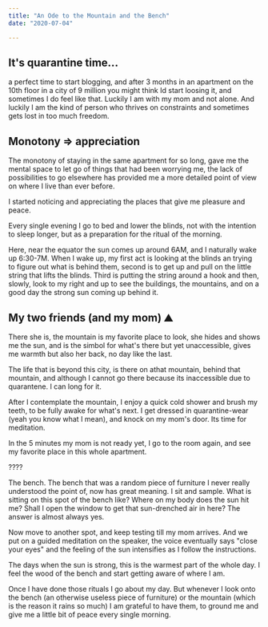 ```yaml
---
title: "An Ode to the Mountain and the Bench"
date: "2020-07-04"

---
```



## It's quarantine time...

a perfect time to start blogging, and after 3 months in an apartment on the 10th floor in a city of 9 million you might think Id start loosing it, and sometimes I do feel like that. Luckily I am with my mom and not alone. And luckily I am the kind of person who thrives on constraints and sometimes gets lost in too much freedom.

## Monotony ⇒ appreciation

The monotony of staying in the same apartment for so long, gave me the mental space to let go of things that had been worrying me, the lack of possibilities to go elsewhere has provided me a more detailed point of view on where I live than ever before.

I started noticing and appreciating the places that give me pleasure and peace.

Every single evening I go to bed and lower the blinds, not with the intention to sleep longer, but as a preparation for the ritual of the morning.

Here, near the equator the sun comes up around 6AM, and I naturally wake up 6:30-7M. When I wake up, my first act is looking at the blinds an trying to figure out what is behind them, second is to get up and pull on the little string that lifts the blinds. Third is putting the string around a hook and then, slowly, look to my right and up to see the buildings, the mountains, and on a good day the strong sun coming up behind it.

## My two friends (and my mom) ⛰️

There she is, the mountain is my favorite place to look, she hides and shows me the sun, and is the simbol for what's there but yet unaccessible, gives me warmth but also her back, no day like the last.

The life that is beyond this city, is there on athat mountain, behind that mountain, and although I cannot go there because its inaccessible due to quarantene. I can long for it.

After I contemplate the mountain, I enjoy a quick cold shower and brush my teeth, to be fully awake for what's next. I get dressed in quarantine-wear (yeah you know what I mean), and knock on my mom's door. Its time for meditation.

In the 5 minutes my mom is not ready yet, I go to the room again, and see my favorite place in this whole apartment.

????

The bench. The bench that was a random piece of furniture I never really understood the point of, now has great meaning. I sit and sample. What is sitting on this spot of the bench like? Where on my body does the sun hit me? Shall I open the window to get that sun-drenched air in here? The answer is almost always yes.

Now move to another spot, and keep testing till my mom arrives. And we put on a guided meditation on the speaker, the voice eventually says "close your eyes" and the feeling of the sun intensifies as I follow the instructions.

The days when the sun is strong, this is the warmest part of the whole day. I feel the wood of the bench and start getting aware of where I am.

Once I have done those rituals I go about my day. But whenever I look onto the bench (an otherwise useless piece of furniture) or the mountain (which is the reason it rains so much) I am grateful to have them, to ground me and give me a little bit of peace every single morning.
